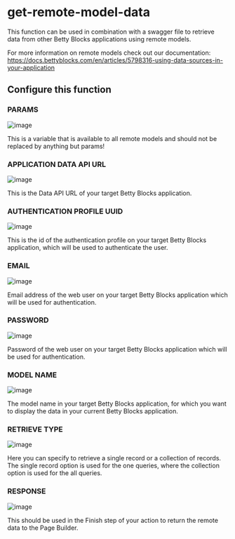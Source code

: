 # get-remote-model-data

This function can be used in combination with a swagger file to retrieve data from other Betty Blocks applications using remote models.

For more information on remote models check out our documentation: https://docs.bettyblocks.com/en/articles/5798316-using-data-sources-in-your-application

## Configure this function

### PARAMS
![image](https://github.com/Betty-Services/get-remote-model-data/assets/96063344/27eef09f-24e0-45ab-a533-7db6b611d027)

This is a variable that is available to all remote models and should not be replaced by anything but params!

### APPLICATION DATA API URL

![image](https://github.com/Betty-Services/get-remote-model-data/assets/96063344/b85a40c5-d365-4f71-81f2-bf2a7bf9bb7d)

This is the Data API URL of your target Betty Blocks application.

### AUTHENTICATION PROFILE UUID

![image](https://github.com/Betty-Services/get-remote-model-data/assets/96063344/4a94687b-85c2-4367-914e-bc240ec13e78)

This is the id of the authentication profile on your target Betty Blocks application, which will be used to authenticate the user.

### EMAIL

![image](https://github.com/Betty-Services/get-remote-model-data/assets/96063344/34fae075-1e44-4d0c-9683-acae377e31fb)

Email address of the web user on your target Betty Blocks application which will be used for authentication.

### PASSWORD

![image](https://github.com/Betty-Services/get-remote-model-data/assets/96063344/db82d9d7-6c65-4f50-bf7e-e7e8b1f02844)

Password of the web user on your target Betty Blocks application which will be used for authentication.

### MODEL NAME

![image](https://github.com/Betty-Services/get-remote-model-data/assets/96063344/8040561c-4dd0-46e4-8782-6ae60c65785a)

The model name in your target Betty Blocks application, for which you want to display the data in your current Betty Blocks application.

### RETRIEVE TYPE

![image](https://github.com/Betty-Services/get-remote-model-data/assets/96063344/66f13fd4-1c6d-4650-9744-a0e59836f76d)

Here you can specify to retrieve a single record or a collection of records. The single record option is used for the one queries, where the collection option is used for the all queries.

### RESPONSE

![image](https://github.com/Betty-Services/get-remote-model-data/assets/96063344/89bdebe5-13cc-4641-8a14-f8c28b0b6fe8)

This should be used in the Finish step of your action to return the remote data to the Page Builder.
